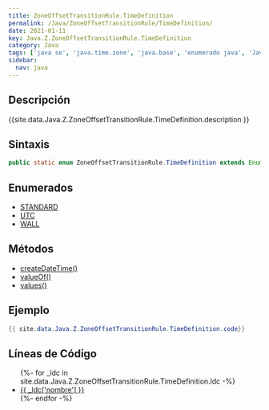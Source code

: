 ```yaml
---
title: ZoneOffsetTransitionRule.TimeDefinition
permalink: /Java/ZoneOffsetTransitionRule/TimeDefinition/
date: 2021-01-11
key: Java.Z.ZoneOffsetTransitionRule.TimeDefinition
category: Java
tags: ['java se', 'java.time.zone', 'java.base', 'enumerado java', 'Java 1.0']
sidebar: 
  nav: java
---
```


## Descripción
{{site.data.Java.Z.ZoneOffsetTransitionRule.TimeDefinition.description }}

## Sintaxis
~~~java
public static enum ZoneOffsetTransitionRule.TimeDefinition extends Enum<ZoneOffsetTransitionRule.TimeDefinition>
~~~

## Enumerados
* [STANDARD](/Java/ZoneOffsetTransitionRule/TimeDefinition/STANDARD)
* [UTC](/Java/ZoneOffsetTransitionRule/TimeDefinition/UTC)
* [WALL](/Java/ZoneOffsetTransitionRule/TimeDefinition/WALL)

## Métodos
* [createDateTime()](/Java/ZoneOffsetTransitionRule/TimeDefinition/createDateTime)
* [valueOf()](/Java/ZoneOffsetTransitionRule/TimeDefinition/valueOf)
* [values()](/Java/ZoneOffsetTransitionRule/TimeDefinition/values)

## Ejemplo
~~~java
{{ site.data.Java.Z.ZoneOffsetTransitionRule.TimeDefinition.code}}
~~~

## Líneas de Código
<ul>
{%- for _ldc in site.data.Java.Z.ZoneOffsetTransitionRule.TimeDefinition.ldc -%}
   <li>
       <a href="{{_ldc['url'] }}">{{ _ldc['nombre'] }}</a>
   </li>
{%- endfor -%}
</ul>
